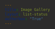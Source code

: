 ```yaml
---
title: Image Gallery
layout: list-status
authorbox: "True"
---
```

  <style>
    html {
      background-color: #2d2c2c;
      font-family: 'Open Sans', sans-serif;
      color: white;
    }

    body-container {
      display: flex;
      flex-wrap: wrap;
      justify-content: flex-start;
      align-items: center;
      margin-bottom: 2rem;
      margin-top: 0;
      padding: 0 1rem 1rem 1rem;
    }

    .main__title {
        margin-bottom: 1rem!important;   
    }

    #gallery {
      display: flex;
      flex-wrap: wrap;
      justify-content: flex-start; /* Left align items horizontally */
      width: 100%;
    }

    #gallery .image-container {
      width: 150px;
  /*  height: 340px;  */
      margin: 5px;
      padding: 5px;
      overflow: hidden;
      border: 1px solid transparent;
      border-radius: 4px;
      display: flex;
      flex-direction: column;
      justify-content: center;
      align-items: center;
      background-color:  #2d2c2c; /* #707B7C; */
   /* box-shadow: white 0 0 1px 1px;  */
    }

    .image-link {
      display: block;
      text-decoration: none;
    }

    #gallery .image-container img {
      width: 130px;
      box-shadow: black 0 0 3px 1px;
      outline: 1px solid black;
      padding: 4px;
    }

    img:hover {
      box-shadow: #B9DCD2 0 0 3px 3px;
      outline: 1px solid #336699;
      background-color: white;
    }

    .caption {
      text-align: center;
      padding: 5px;
      font-size: 0.65rem;
      background-color: #2d2c2c;
      color: white;
      margin-top: 1rem;
      border-radius: 4px;
      box-shadow: #2d2c2c 0 0 1px 1px;
    }

    body::after {
      content: '';
      flex: auto;
    }

    .pagination {
      display: flex;
      flex-wrap: wrap;
      justify-content: left;
      align-items: center;
      width: 100%;
      margin: 2rem 0 2rem 0;
      gap: .5rem 0;
    }

    @media screen and (max-width: 900px) {
    .pagination {
      justify-content: center;
    }
    .image-container {
      width: calc(50% - 40px);
      height: auto;
    }

    #gallery {
      justify-content: center; /* Left align items horizontally */
    }
  }

    .page-link {
      margin: 0 5px;
      padding: 5px;
      color: white;
      background-color: #2d2c2c;
      border: 1px solid #ccc;
      border-radius: 4px;
      text-decoration-color: transparent!important;
    }

    a.page-link:link, a.page-link:visited, a.page-link:hover, a.page-link:active {
    text-decoration-color: transparent!important;
    }

    a.page-link:hover {
        background-color: #B9DCD2;
        color: black;
    }

    .page-link.active {
      background-color: #336699;
      text-decoration-color: transparent!important;
    }
  </style>
</head>
<body>
  <div class="body-container">
  <div class="pagination" id="pagination"></div>
  <div id="gallery"></div>
  
 <script>
    document.addEventListener("DOMContentLoaded", function() {
      const gallery = document.getElementById("gallery");
      const paginationContainer = document.getElementById("pagination");
      const imagesPerRow = 4;
      const imagesPerPage = 24;
      let currentPage = 1;

      function displayImages() {
        const indexFile = "index.dat"; // Look for index.dat in the working directory
        fetch(indexFile)
          .then(response => response.text())
          .then(data => {
            const imageFiles = data.trim().split('\n');
            const filteredFiles = imageFiles.filter(filename => /\.[a-zA-Z0-9]{3,4}$/i.test(filename.trim())); // Check for valid 3 or 4 character extensions
            const startIdx = (currentPage - 1) * imagesPerPage;
            const endIdx = startIdx + imagesPerPage;

            for (let i = startIdx; i < endIdx && i < filteredFiles.length; i++) {
              const filename = filteredFiles[i];
              const container = document.createElement("div");
              container.classList.add("image-container");
              container.id = `image-${i}`;

              const imageLink = document.createElement("a");
              imageLink.classList.add("image-link");

              const image = document.createElement("img");
              const imagePath = `images/${filename.trim()}`; // Load images from the "images" folder
              image.src = imagePath;
              image.alt = filename.trim();

              imageLink.href = imagePath;
              imageLink.target = "_self";
              imageLink.appendChild(image);
              container.appendChild(imageLink);

              const caption = document.createElement("div");
              caption.classList.add("caption");
              caption.textContent = filename.trim();
              container.appendChild(caption);

              gallery.appendChild(container);
            }

            const totalPages = Math.ceil(filteredFiles.length / imagesPerPage);

            for (let i = 1; i <= totalPages; i++) {
              const pageLink = document.createElement("a");
              pageLink.classList.add("page-link");
              pageLink.href = `?page=${i}`;
              pageLink.textContent = i < 10 ? `0${i}` : i;

              pageLink.addEventListener("click", (event) => {
                event.preventDefault();
                const page = parseInt(event.target.textContent, 10);
                changePage(page);
                history.pushState({ page }, `Page ${page}`, `?page=${page}`);
              });

              if (i === currentPage) {
                pageLink.classList.add("active");
              }

              paginationContainer.appendChild(pageLink);
            }
          })
          .catch(error => console.error("Error fetching images:", error));
      }

      window.onpopstate = function(event) {
        const page = event.state ? event.state.page : 1;
        changePage(page);
      };

      function changePage(page) {
        currentPage = page;
        gallery.innerHTML = "";
        paginationContainer.innerHTML = "";
        displayImages();
      }

      // Initial setup to handle the initial page
      const initialPage = parseInt(new URLSearchParams(window.location.search).get('page'), 10) || 1;
      currentPage = initialPage;
      displayImages();
    });
</script>

</div>
</body>
</html>
